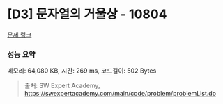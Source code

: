 # [D3] 문자열의 거울상 - 10804 

[문제 링크](https://swexpertacademy.com/main/code/problem/problemDetail.do?contestProbId=AXTC0x16D8EDFASe) 

### 성능 요약

메모리: 64,080 KB, 시간: 269 ms, 코드길이: 502 Bytes



> 출처: SW Expert Academy, https://swexpertacademy.com/main/code/problem/problemList.do